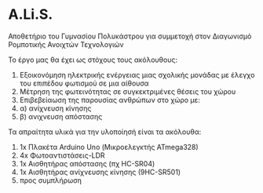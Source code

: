 # A.Li.S.
Αποθετήριο του Γυμνασίου Πολυκάστρου για συμμετοχή στον Διαγωνισμό Ρομποτικής Ανοιχτών Τεχνολογιών

Το έργο μας θα έχει ως στόχους τους ακόλουθους:
1) Εξοικονόμηση ηλεκτρικής ενέργειας μιας σχολικής μονάδας με έλεγχο του επιπέδου φωτισμού σε μια αίθουσα
2) Μέτρηση της φωτεινότητας σε συγκεκτριμένες θέσεις του χώρου
3) Επιβεβείαωση της παρουσίας ανθρώπων στο χώρο με:
4) α) ανίχνευση κίνησης 
5) β) ανιχνευση απόστασης

Τα απραίτητα υλικά για την υλοποίησή είναι τα ακόλουθα:
1) 1x Πλακέτα Arduino Uno (Μικροελεγκτής ATmega328)
2) 4x Φωτοαντιστάσεις-LDR  
3) 1x Αισθητήρας απόστασης (πχ HC-SR04)
4) 1x Αισθητήρας ανίχνευσης κίνησης (9HC-SR501)
5) προς συμπλήρωση
